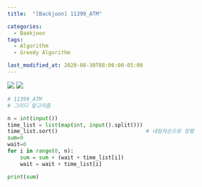 ```yaml
---
title:  "[Backjoon] 11399_ATM"

categories:
  - Baekjoon
tags:
  - Algorithm
  - Greedy Algorithm

last_modified_at: 2020-08-30T08:06:00-05:00
---
```


<img src="https://youjeonghan.github.io/assets/images/Backjoon/atm1.png  "/>

<img src="https://youjeonghan.github.io/assets/images/Backjoon/atm2.png  "/>

<br>

```python
# 11399_ATM
# 그리디 알고리즘

n = int(input())
time_list = list(map(int, input().split()))		
time_list.sort()							# 내림차순으로 정렬
sum=0
wait=0
for i in range(0, n):
    sum = sum + (wait + time_list[i])
    wait = wait + time_list[i]

print(sum)
```

